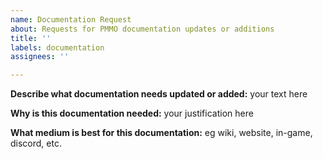 ```yaml
---
name: Documentation Request
about: Requests for PMMO documentation updates or additions
title: ''
labels: documentation
assignees: ''

---
```


**Describe what documentation needs updated or added:**
your text here

**Why is this documentation needed:**
your justification here

**What medium is best for this documentation:**
eg wiki, website, in-game, discord, etc.

